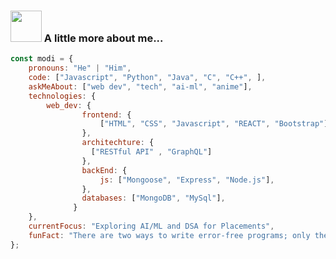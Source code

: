### <img src="https://media.giphy.com/media/VgCDAzcKvsR6OM0uWg/giphy.gif" width="50"> A little more about me...  

```javascript
const modi = {
    pronouns: "He" | "Him",
    code: ["Javascript", "Python", "Java", "C", "C++", ],
    askMeAbout: ["web dev", "tech", "ai-ml", "anime"],
    technologies: {
        web_dev: {
                frontend: {
                    ["HTML", "CSS", "Javascript", "REACT", "Bootstrap"]
                },
                architechture: {
                  ["RESTful API" , "GraphQL"]
                },
                backEnd: {
                    js: ["Mongoose", "Express", "Node.js"],
                },
                databases: ["MongoDB", "MySql"],
              }
    },
    currentFocus: "Exploring AI/ML and DSA for Placements",
    funFact: "There are two ways to write error-free programs; only the third one works"
};
```
